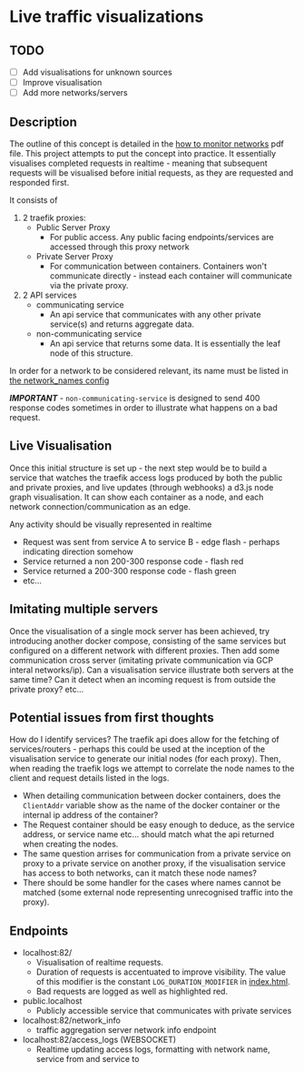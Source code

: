 # Live traffic visualizations

## TODO

- [ ] Add visualisations for unknown sources
- [ ] Improve visualisation
- [ ] Add more networks/servers

## Description

The outline of this concept is detailed in the [how to monitor networks](how%20to%20monitor%20networks.drawio.pdf) pdf
file. This project attempts to put the concept into practice. It essentially visualises completed requests in realtime -
meaning that subsequent requests will be visualised before initial requests, as they are requested and responded first.

It consists of

1. 2 traefik proxies:
    - Public Server Proxy
        - For public access. Any public facing endpoints/services are accessed through this proxy network
    - Private Server Proxy
        - For communication between containers. Containers won't communicate directly - instead each container will
          communicate via the private proxy.
2. 2 API services
    - communicating service
        - An api service that communicates with any other private service(s) and returns aggregate data.
    - non-communicating service
        - An api service that returns some data. It is essentially the leaf node of this structure.

In order for a network to be considered relevant, its name must be listed
in [the network_names config](services/traffic-aggregation-server/config/config.py)

***IMPORTANT*** - `non-communicating-service` is designed to send 400 response codes sometimes in order to illustrate
what happens on a bad request.

## Live Visualisation

Once this initial structure is set up - the next step would be to build a service that watches the traefik access logs
produced by both the public and private proxies, and live updates (through webhooks) a d3.js node graph visualisation.
It can show each container as a node, and each network connection/communication as an edge.

Any activity should be visually represented in realtime

- Request was sent from service A to service B - edge flash - perhaps indicating direction somehow
- Service returned a non 200-300 response code - flash red
- Service returned a 200-300 response code - flash green
- etc...

## Imitating multiple servers

Once the visualisation of a single mock server has been achieved, try introducing another docker compose, consisting of
the same services but configured on a different network with different proxies. Then add some communication cross
server (imitating private communication via GCP interal networks/ip). Can a visualisation service illustrate both
servers at the same time? Can it detect when an incoming request is from outside the private proxy? etc...

## Potential issues from first thoughts

How do I identify services? The traefik api does allow for the fetching of services/routers - perhaps this could be used
at the inception of the visualisation service to generate our initial nodes (for each proxy). Then, when reading the
traefik logs we attempt to correlate the node names to the client and request details listed in the logs.

- When detailing communication between docker containers, does the `ClientAddr` variable show as the name of the docker
  container or the internal ip address of the container?
- The Request container should be easy enough to deduce, as the service address, or service name etc... should match
  what the api returned when creating the nodes.
- The same question arrises for communication from a private service on proxy to a private service on another proxy, if
  the visualisation service has access to both networks, can it match these node names?
- There should be some handler for the cases where names cannot be matched (some external node representing unrecognised
  traffic into the proxy).

## Endpoints

- localhost:82/
    - Visualisation of realtime requests.
    - Duration of requests is accentuated to improve visibility. The value of this modifier is the constant
      `LOG_DURATION_MODIFIER` in [index.html](services/traffic-aggregation-server/static/index.html).
    - Bad requests are logged as well as highlighted red.
- public.localhost
    - Publicly accessible service that communicates with private services
- localhost:82/network_info
    - traffic aggregation server network info endpoint
- localhost:82/access_logs (WEBSOCKET)
    - Realtime updating access logs, formatting with network name, service from and service to
